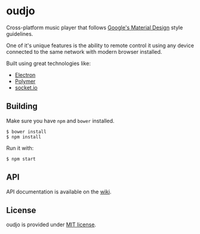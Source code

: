 # oudjo

Cross-platform music player that follows
[Google's Material Design](https://design.google.com/) style guidelines.

One of it's unique features is the ability to remote control it using any device
connected to the same network with modern browser installed.

Built using great technologies like:
* [Electron](http://electron.atom.io)
* [Polymer](https://www.polymer-project.org/)
* [socket.io](http://socket.io/)

## Building
Make sure you have `npm` and `bower` installed.

```
$ bower install
$ npm install
```

Run it with:
```
$ npm start
```

## API
API documentation is available on the
[wiki](https://github.com/Deseteral/oudjo/wiki/API).

## License
oudjo is provided under
[MIT license](https://github.com/Deseteral/oudjo/blob/master/LICENSE).
